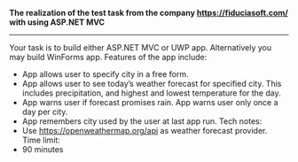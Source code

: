 <b>The realization of the test task from the company https://fiduciasoft.com/ with using ASP.NET MVC</b><br />
<hr/>

Your task is to build either ASP.NET MVC or UWP app. Alternatively you may build WinForms app.
Features of the app include:
* App allows user to specify city in a free form.
* App allows user to see today’s weather forecast for specified city. This includes precipitation, and
highest and lowest temperature for the day.
* App warns user if forecast promises rain. App warns user only once a day per city.
* App remembers city used by the user at last app run.
Tech notes:
* Use https://openweathermap.org/api as weather forecast provider. <br />
Time limit:
* 90 minutes
